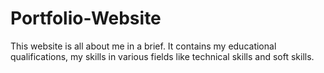# Portfolio-Website
This website is all about me in a brief. It contains my educational qualifications, my skills in various fields like technical skills and soft skills.
